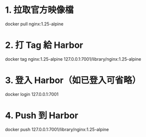 # 1. 拉取官方映像檔
docker pull nginx:1.25-alpine

# 2. 打 Tag 給 Harbor
docker tag nginx:1.25-alpine 127.0.0.1:7001/library/nginx:1.25-alpine

# 3. 登入 Harbor（如已登入可省略）
docker login 127.0.0.1:7001

# 4. Push 到 Harbor
docker push 127.0.0.1:7001/library/nginx:1.25-alpine